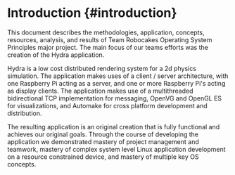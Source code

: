 Introduction 					{#introduction}
============

This document describes the methodologies, application, concepts, resources,
analysis, and results of Team Robocakes Operating System Principles major
project.  The main focus of our teams efforts was the creation of the Hydra
application.
  
Hydra is a low cost distributed rendering system for a 2d physics simulation.
The application makes uses of a client / server architecture, with one
Raspberry Pi acting as a server, and one or more Raspberry Pi's acting as
display clients.  The application makes use of a multithreaded bidirectional
TCP implementation for messaging, OpenVG and OpenGL ES for visualizations, and
Automake for cross platform development and distribution.


The resulting application is an original creation that is fully functional and
achieves our original goals. Through the course of developing the application
we demonstrated mastery of project management and teamwork, mastery of complex
system level Linux application development on a resource constrained device,
and mastery of multiple key OS concepts. 

